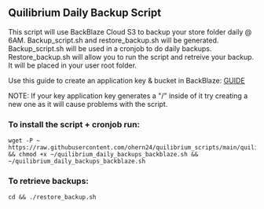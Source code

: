 ## Quilibrium Daily Backup Script
This script will use BackBlaze Cloud S3 to backup your store folder daily @ 6AM. Backup_script.sh and restore_backup.sh will be generated. Backup_script.sh will be used in a cronjob to do daily backups. Restore_backup.sh will allow you to run the script and retreive your backup. It will be placed in your user root folder.

Use this guide to create an application key & bucket in BackBlaze: [GUIDE](https://scribehow.com/shared/Create_Backblaze_Application_Key_and_Bucket_for_Quilibrium_Backup_Script__cXYURObtTnqNT_zOZWEAZA)

NOTE: If your key application key generates a "/" inside of it try creating a new one as it will cause problems with the script.

### To install the script + cronjob run:
```
wget -P ~ https://raw.githubusercontent.com/ohern24/quilibrium_scripts/main/quilibrium_daily_backups_backblaze.sh && chmod +x ~/quilibrium_daily_backups_backblaze.sh && ~/quilibrium_daily_backups_backblaze.sh
```

### To retrieve backups:
```
cd && ./restore_backup.sh
```
